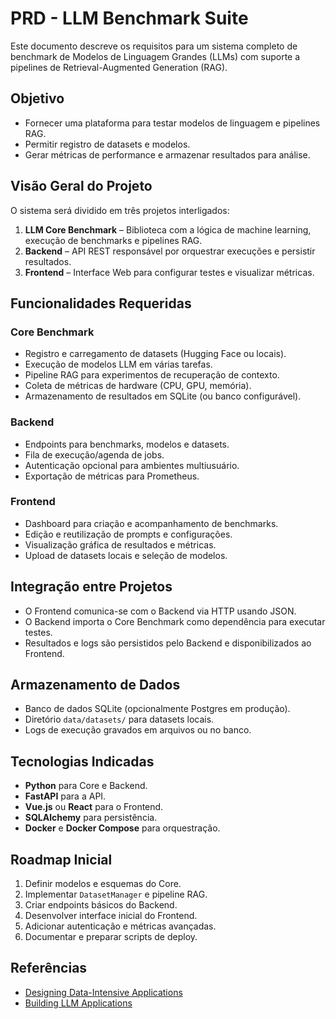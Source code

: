 # PRD - LLM Benchmark Suite

Este documento descreve os requisitos para um sistema completo de benchmark de Modelos de Linguagem Grandes (LLMs) com suporte a pipelines de Retrieval-Augmented Generation (RAG).

## Objetivo
- Fornecer uma plataforma para testar modelos de linguagem e pipelines RAG.
- Permitir registro de datasets e modelos.
- Gerar métricas de performance e armazenar resultados para análise.

## Visão Geral do Projeto
O sistema será dividido em três projetos interligados:

1. **LLM Core Benchmark** – Biblioteca com a lógica de machine learning, execução de benchmarks e pipelines RAG.
2. **Backend** – API REST responsável por orquestrar execuções e persistir resultados.
3. **Frontend** – Interface Web para configurar testes e visualizar métricas.

## Funcionalidades Requeridas
### Core Benchmark
- Registro e carregamento de datasets (Hugging Face ou locais).
- Execução de modelos LLM em várias tarefas.
- Pipeline RAG para experimentos de recuperação de contexto.
- Coleta de métricas de hardware (CPU, GPU, memória).
- Armazenamento de resultados em SQLite (ou banco configurável).

### Backend
- Endpoints para benchmarks, modelos e datasets.
- Fila de execução/agenda de jobs.
- Autenticação opcional para ambientes multiusuário.
- Exportação de métricas para Prometheus.

### Frontend
- Dashboard para criação e acompanhamento de benchmarks.
- Edição e reutilização de prompts e configurações.
- Visualização gráfica de resultados e métricas.
- Upload de datasets locais e seleção de modelos.

## Integração entre Projetos
- O Frontend comunica-se com o Backend via HTTP usando JSON.
- O Backend importa o Core Benchmark como dependência para executar testes.
- Resultados e logs são persistidos pelo Backend e disponibilizados ao Frontend.

## Armazenamento de Dados
- Banco de dados SQLite (opcionalmente Postgres em produção).
- Diretório `data/datasets/` para datasets locais.
- Logs de execução gravados em arquivos ou no banco.

## Tecnologias Indicadas
- **Python** para Core e Backend.
- **FastAPI** para a API.
- **Vue.js** ou **React** para o Frontend.
- **SQLAlchemy** para persistência.
- **Docker** e **Docker Compose** para orquestração.

## Roadmap Inicial
1. Definir modelos e esquemas do Core.
2. Implementar `DatasetManager` e pipeline RAG.
3. Criar endpoints básicos do Backend.
4. Desenvolver interface inicial do Frontend.
5. Adicionar autenticação e métricas avançadas.
6. Documentar e preparar scripts de deploy.

## Referências
- [Designing Data-Intensive Applications](https://dataintensive.net/)
- [Building LLM Applications](https://www.promptingguide.ai/)

